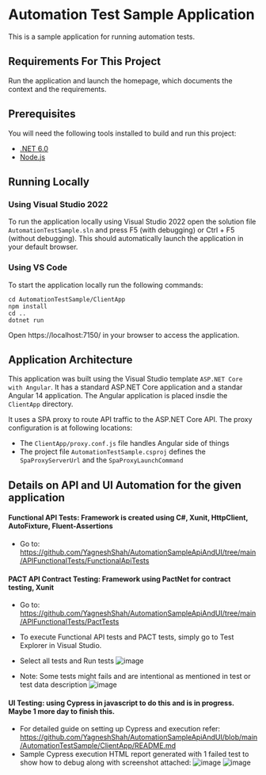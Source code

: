 # Automation Test Sample Application
This is a sample application for running automation tests.

## Requirements For This Project

Run the application and launch the homepage, which documents the context and the requirements. 

## Prerequisites

You will need the following tools installed to build and run this project:

- [.NET 6.0](https://dotnet.microsoft.com/download/dotnet/6.0)
- [Node.js](https://nodejs.org/en/download/)

## Running Locally

### Using Visual Studio 2022

To run the application locally using Visual Studio 2022 open the solution file `AutomationTestSample.sln`
and press F5 (with debugging) or Ctrl + F5 (without debugging). This should automatically launch the application
in your default browser.

### Using VS Code

 To start the application locally run the following commands:

    cd AutomationTestSample/ClientApp
    npm install
    cd ..
    dotnet run

Open https://localhost:7150/ in your browser to access the application.

## Application Architecture

This application was built using the Visual Studio template `ASP.NET Core with Angular`.
It has a standard ASP.NET Core application and a standar Angular 14 application.
The Angular application is placed insdie the `ClientApp` directory.

It uses a SPA proxy to route API traffic to the ASP.NET Core API. The proxy configuration
is at following locations:
- The `ClientApp/proxy.conf.js` file handles Angular side of things
- The project file `AutomationTestSample.csproj` defines the `SpaProxyServerUrl` and the `SpaProxyLaunchCommand`


## Details on API and UI Automation for the given application
#### Functional API Tests: Framework is created using C#, Xunit, HttpClient, AutoFixture, Fluent-Assertions
- Go to: https://github.com/YagneshShah/AutomationSampleApiAndUI/tree/main/APIFunctionalTests/FunctionalApiTests

#### PACT API Contract Testing: Framework using PactNet for contract testing, Xunit
- Go to: https://github.com/YagneshShah/AutomationSampleApiAndUI/tree/main/APIFunctionalTests/PactTests

- To execute Functional API tests and PACT tests, simply go to Test Explorer in Visual Studio.
- Select all tests and Run tests
  ![image](https://user-images.githubusercontent.com/4996330/215808261-10a786e0-d5ce-4ca2-9331-72344af32d5f.png)
- Note: Some tests might fails and are intentional as mentioned in test or test data description 
  ![image](https://user-images.githubusercontent.com/4996330/215808623-8ccefdc6-005c-4d99-a7e6-7731982cd20e.png)

  
#### UI Testing: using Cypress in javascript to do this and is in progress. Maybe 1 more day to finish this.
- For detailed guide on setting up Cypress and execution refer:
  https://github.com/YagneshShah/AutomationSampleApiAndUI/blob/main/AutomationTestSample/ClientApp/README.md
- Sample Cypress execution HTML report generated with 1 failed test to show how to debug along with screenshot attached:
  ![image](https://user-images.githubusercontent.com/4996330/215817120-5a0a80b0-0ea4-466b-a7e1-6abc87ce922d.png)
  ![image](https://user-images.githubusercontent.com/4996330/215817408-fa5cbe0d-7c58-4067-84d9-588d1bcef721.png)     

